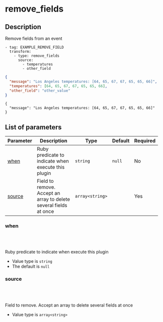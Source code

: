# remove_fields <Badge type='tip' text='community' vertical='top' />

## Description

Remove fields from an event


  <CodeGroup>
  <CodeGroupItem title='CONFIG'>

```yaml{3-5}
- tag: EXAMPLE_REMOVE_FIELD
  transform:
    - type: remove_fields
      source:
        - temperatures
        - other_field
```

  </CodeGroupItem>
  <CodeGroupItem title='EVENT'>

  ```json
  {
    "message": "Los Angeles temperatures: [64, 65, 67, 67, 65, 65, 66]",
    "temperatures": [64, 65, 67, 67, 65, 65, 66],
    "other_field": "other_value"
  }
  ```
  
  </CodeGroupItem>
  <CodeGroupItem title='OUTPUT'>
  
  ```json{5-15}
  {
    "message": "Los Angeles temperatures: [64, 65, 67, 67, 65, 65, 66]"
  }
  ```
  
  </CodeGroupItem>
</CodeGroup>
  

## List of parameters

| Parameter | Description | Type | Default | Required |
|---|---|---|---|---|
| [when](#when) | Ruby predicate to indicate when execute this plugin | <code>string</code> | `null` | No |
| [source](#source) | Field to remove. Accept an array to delete several fields at once | <code>array&lt;string&gt;</code> |  | Yes |

### when

<br/>
<Badge type='warning' text='optional' vertical='bottom' />
<br/><br/>
Ruby predicate to indicate when execute this plugin

- Value type is <code>string</code>
- The default is `null`

### source

<br/>
<Badge type='tip' text='required' vertical='bottom' />
<br/><br/>
Field to remove. Accept an array to delete several fields at once

- Value type is <code>array&lt;string&gt;</code>

